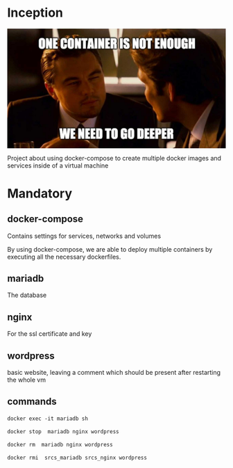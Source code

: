# Inception

<img align=center src="https://github.com/zstenger93/Inception/blob/master/token.jpeg">

Project about using docker-compose to create multiple docker images and services inside of a virtual machine

# Mandatory

## docker-compose

Contains settings for services, networks and volumes

By using docker-compose, we are able to deploy multiple containers by executing all the necessary dockerfiles.

## mariadb

The database

## nginx

For the ssl certificate and key

## wordpress

basic website, leaving a comment which should be present after restarting the whole vm

## commands
```
docker exec -it mariadb sh
```
```
docker stop  mariadb nginx wordpress
```
```
docker rm  mariadb nginx wordpress
```
```
docker rmi  srcs_mariadb srcs_nginx wordpress
```